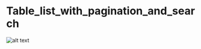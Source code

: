 # Table_list_with_pagination_and_search
![alt text](https://res.cloudinary.com/pradepb/image/upload/v1552832362/Blog/Youtube_Channel_list.png)
